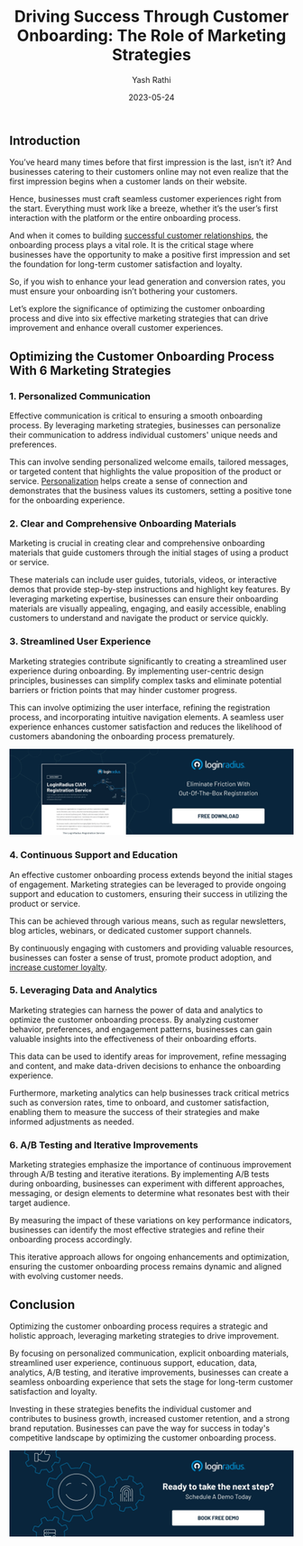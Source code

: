 ﻿---
title: "Driving Success Through Customer Onboarding: The Role of Marketing Strategies"
date: "2023-05-24"
coverImage: "customer-onboarding.webp"
tags: ["customer onboarding","customer experience"]
author: "Yash Rathi"
description: "Explore the role of marketing in enhancing customer onboarding. Learn practical strategies like personalized communication, clear materials, streamlined experience, and continuous support for successful onboarding."
metadescription: "Discover how marketing strategies can optimize the customer onboarding process that further helps enhance lead generation and conversion rates."
metatitle: "How Marketing Strategies Optimize Customer Onboarding"
---

## Introduction

You’ve heard many times before that first impression is the last, isn’t it? And businesses catering to their customers online may not even realize that the first impression begins when a customer lands on their website. 

Hence, businesses must craft seamless customer experiences right from the start. Everything must work like a breeze, whether it’s the user’s first interaction with the platform or the entire onboarding process. 

And when it comes to building [successful customer relationships](https://www.loginradius.com/blog/growth/customer-relationship-business/), the onboarding process plays a vital role. It is the critical stage where businesses have the opportunity to make a positive first impression and set the foundation for long-term customer satisfaction and loyalty. 

So, if you wish to enhance your lead generation and conversion rates, you must ensure your onboarding isn’t bothering your customers. 

Let’s explore the significance of optimizing the customer onboarding process and dive into six effective marketing strategies that can drive improvement and enhance overall customer experiences.

## Optimizing the Customer Onboarding Process With 6 Marketing Strategies

### 1. Personalized Communication

Effective communication is critical to ensuring a smooth onboarding process. By leveraging marketing strategies, businesses can personalize their communication to address individual customers' unique needs and preferences. 

This can involve sending personalized welcome emails, tailored messages, or targeted content that highlights the value proposition of the product or service. [Personalization](https://www.loginradius.com/blog/growth/consumer-identity-rule-personalized-marketing-2022/) helps create a sense of connection and demonstrates that the business values its customers, setting a positive tone for the onboarding experience.

### 2. Clear and Comprehensive Onboarding Materials

Marketing is crucial in creating clear and comprehensive onboarding materials that guide customers through the initial stages of using a product or service. 

These materials can include user guides, tutorials, videos, or interactive demos that provide step-by-step instructions and highlight key features. By leveraging marketing expertise, businesses can ensure their onboarding materials are visually appealing, engaging, and easily accessible, enabling customers to understand and navigate the product or service quickly.

### 3. Streamlined User Experience

Marketing strategies contribute significantly to creating a streamlined user experience during onboarding. By implementing user-centric design principles, businesses can simplify complex tasks and eliminate potential barriers or friction points that may hinder customer progress.

This can involve optimizing the user interface, refining the registration process, and incorporating intuitive navigation elements. A seamless user experience enhances customer satisfaction and reduces the likelihood of customers abandoning the onboarding process prematurely.

[![DS-Prod-Reg-Service](DS-Prod-Reg-Service.webp)](https://www.loginradius.com/resource/loginradius-ciam-registration-service/)

### 4. Continuous Support and Education

An effective customer onboarding process extends beyond the initial stages of engagement. Marketing strategies can be leveraged to provide ongoing support and education to customers, ensuring their success in utilizing the product or service. 

This can be achieved through various means, such as regular newsletters, blog articles, webinars, or dedicated customer support channels. 

By continuously engaging with customers and providing valuable resources, businesses can foster a sense of trust, promote product adoption, and [increase customer loyalty](https://www.loginradius.com/blog/growth/ciam-improves-customer-trust-and-loyalty/).

### 5. Leveraging Data and Analytics

Marketing strategies can harness the power of data and analytics to optimize the customer onboarding process. By analyzing customer behavior, preferences, and engagement patterns, businesses can gain valuable insights into the effectiveness of their onboarding efforts. 

This data can be used to identify areas for improvement, refine messaging and content, and make data-driven decisions to enhance the onboarding experience. 

Furthermore, marketing analytics can help businesses track critical metrics such as conversion rates, time to onboard, and customer satisfaction, enabling them to measure the success of their strategies and make informed adjustments as needed.

### 6. A/B Testing and Iterative Improvements

Marketing strategies emphasize the importance of continuous improvement through A/B testing and iterative iterations. By implementing A/B tests during onboarding, businesses can experiment with different approaches, messaging, or design elements to determine what resonates best with their target audience. 

By measuring the impact of these variations on key performance indicators, businesses can identify the most effective strategies and refine their onboarding process accordingly. 

This iterative approach allows for ongoing enhancements and optimization, ensuring the customer onboarding process remains dynamic and aligned with evolving customer needs.

## Conclusion

Optimizing the customer onboarding process requires a strategic and holistic approach, leveraging marketing strategies to drive improvement. 

By focusing on personalized communication, explicit onboarding materials, streamlined user experience, continuous support, education, data, analytics, A/B testing, and iterative improvements, businesses can create a seamless onboarding experience that sets the stage for long-term customer satisfaction and loyalty. 

Investing in these strategies benefits the individual customer and contributes to business growth, increased customer retention, and a strong brand reputation. Businesses can pave the way for success in today's competitive landscape by optimizing the customer onboarding process.

[![Book-a-demo](../../assets/book-a-demo-loginradius.webp)](https://www.loginradius.com/contact-us?utm_source=blog&utm_medium=web&utm_campaign=driving-success-through-customer-onboarding)